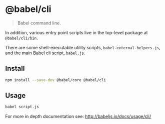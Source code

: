 # @babel/cli

> Babel command line.

In addition, various entry point scripts live in the top-level package at `@babel/cli/bin`.

There are some shell-executable utility scripts, `babel-external-helpers.js`, and the main Babel cli script, `babel.js`.

## Install

```sh
npm install --save-dev @babel/core @babel/cli
```

## Usage

```sh
babel script.js
```

For more in depth documentation see: http://babeljs.io/docs/usage/cli/

